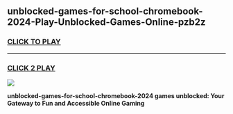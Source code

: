 
## unblocked-games-for-school-chromebook-2024-Play-Unblocked-Games-Online-pzb2z
<h3>
<a href="https://premium76.site?title=unblocked-games-for-school-chromebook-2024&ref=25A">CLICK TO PLAY</a></h3>
<hr>

<h3>
<a href="https://premium76.site?title=unblocked-games-for-school-chromebook-2024&ref=25A">CLICK 2 PLAY</a>
  
</h3>

<a href="https://premium76.site?title=unblocked-games-for-school-chromebook-2024&ref=25A"><img src="https://clearcache.store/games.png"></a>


**unblocked-games-for-school-chromebook-2024 games unblocked: Your Gateway to Fun and Accessible Online Gaming**
